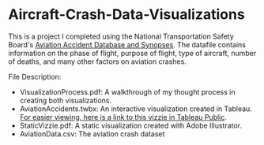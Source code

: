 # Aircraft-Crash-Data-Visualizations
This is a project I completed using the National Transportation Safety Board's [Aviation Accident Database and Synopses](https://www.ntsb.gov/Pages/AviationQuery.aspx). The datafile contains information on the phase of flight, purpose of flight, type of aircraft, number of deaths, and many other factors on aviation crashes. 

File Description:
- VisualizationProcess.pdf: A walkthrough of my thought process in creating both visualizations. 
- AviationAccidents.twbx: An interactive visualization created in Tableau. [For easier viewing, here is a link to this vizzie in Tableau Public](https://public.tableau.com/app/profile/nick.kalenichenko/viz/HowSafeAreYouinanAviationAccident/Story1).
- StaticVizzie.pdf: A static visualization created with Adobe Illustrator.
- AviationData.csv: The aviation crash dataset
